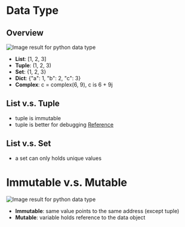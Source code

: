 ﻿# Data Type
## Overview
![Image result for python data type](https://cdn.shortpixel.ai/client/q_glossy,ret_img,w_1024/https://freshlybuilt.com/wp-content/uploads/2019/07/Data-Types-1024x493.png)
-	**List**: [1, 2, 3]
-	**Tuple**: (1, 2, 3)
-	**Set**: {1, 2, 3}
-	**Dict**: {"a": 1, "b": 2, "c": 3}
-	**Complex**: c = complex(6, 9), c is 6 + 9j

## List v.s. Tuple
- tuple is immutable
- tuple is better for debugging
[Reference](https://www.afternerd.com/blog/difference-between-list-tuple/)
## List v.s. Set
- a set can only holds unique values

# Immutable v.s. Mutable
![Image result for python data type](https://intellipaat.com/mediaFiles/2019/02/pyhon3.png)
* **Immutable**: same value points to the same address (except tuple)
* **Mutable**: variable holds reference to the data object
